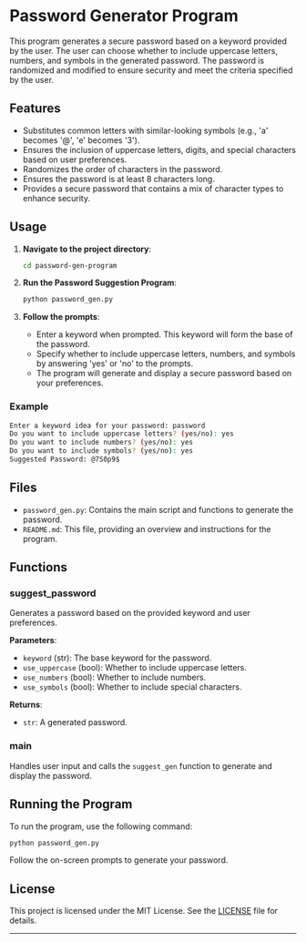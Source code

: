 
# Password Generator Program

This program generates a secure password based on a keyword provided by the user. The user can choose whether to include uppercase letters, numbers, and symbols in the generated password. The password is randomized and modified to ensure security and meet the criteria specified by the user.

## Features

- Substitutes common letters with similar-looking symbols (e.g., 'a' becomes '@', 'e' becomes '3').
- Ensures the inclusion of uppercase letters, digits, and special characters based on user preferences.
- Randomizes the order of characters in the password.
- Ensures the password is at least 8 characters long.
- Provides a secure password that contains a mix of character types to enhance security.

## Usage

1. **Navigate to the project directory**:
    ```bash
    cd password-gen-program
    ```

2. **Run the Password Suggestion Program**:
    ```bash
    python password_gen.py
    ```

3. **Follow the prompts**:
    - Enter a keyword when prompted. This keyword will form the base of the password.
    - Specify whether to include uppercase letters, numbers, and symbols by answering 'yes' or 'no' to the prompts.
    - The program will generate and display a secure password based on your preferences.

### Example

```bash
Enter a keyword idea for your password: password
Do you want to include uppercase letters? (yes/no): yes
Do you want to include numbers? (yes/no): yes
Do you want to include symbols? (yes/no): yes
Suggested Password: @7S0p9$
```

## Files

- `password_gen.py`: Contains the main script and functions to generate the password.
- `README.md`: This file, providing an overview and instructions for the program.

## Functions

### suggest_password

Generates a password based on the provided keyword and user preferences.

**Parameters**:

- `keyword` (str): The base keyword for the password.
- `use_uppercase` (bool): Whether to include uppercase letters.
- `use_numbers` (bool): Whether to include numbers.
- `use_symbols` (bool): Whether to include special characters.

**Returns**:

- `str`: A generated password.

### main

Handles user input and calls the `suggest_gen` function to generate and display the password.

## Running the Program

To run the program, use the following command:

```bash
python password_gen.py
```

Follow the on-screen prompts to generate your password.

## License

This project is licensed under the MIT License. See the [LICENSE](LICENSE) file for details.

---


